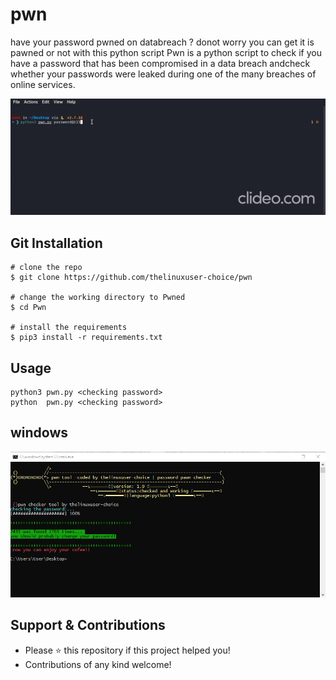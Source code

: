 # pwn
have your password pwned on databreach ? donot worry you can get it is pawned or not with this python script
Pwn is a python script to check if you have a password that has been compromised in a data breach andcheck whether your passwords were leaked during one of the many breaches of online services.

![trial](assets/pwn.gif)


## Git Installation
```
# clone the repo
$ git clone https://github.com/thelinuxuser-choice/pwn

# change the working directory to Pwned
$ cd Pwn

# install the requirements
$ pip3 install -r requirements.txt
```

## Usage

```
python3 pwn.py <checking password>
python  pwn.py <checking password>

```
## windows
<p align="center">
  <img src="/assets/windows.png">
</p>

## Support & Contributions
- Please ⭐️ this repository if this project helped you!
- Contributions of any kind welcome!



